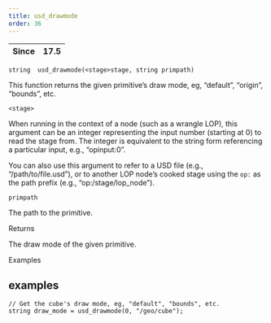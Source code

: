 ```yaml
---
title: usd_drawmode
order: 36
---
```

| Since | 17.5 |
| --- | --- |

`string  usd_drawmode(<stage>stage, string primpath)`

This function returns the given primitive’s draw mode, eg, “default”, “origin”, “bounds”, etc.

`<stage>`

When running in the context of a node (such as a wrangle LOP), this argument can be an integer representing the input number (starting at 0) to read the stage from. The integer is equivalent to the string form referencing a particular input, e.g., “opinput:0”.

You can also use this argument to refer to a USD file (e.g., “/path/to/file.usd”), or to another LOP node’s cooked stage using the `op:` as the path prefix (e.g., “op:/stage/lop_node”).

`primpath`

The path to the primitive.

Returns

The draw mode of the given primitive.

Examples

## examples

```vex
// Get the cube's draw mode, eg, "default", "bounds", etc.
string draw_mode = usd_drawmode(0, "/geo/cube");

```
